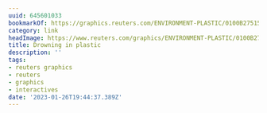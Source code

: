 ```yaml
---
uuid: 645601033
bookmarkOf: https://graphics.reuters.com/ENVIRONMENT-PLASTIC/0100B275155/index.html
category: link
headImage: https://www.reuters.com/graphics/ENVIRONMENT-PLASTIC/0100B275155/images/share-card.png
title: Drowning in plastic
description: ''
tags:
- reuters graphics
- reuters
- graphics
- interactives
date: '2023-01-26T19:44:37.389Z'
---
```



